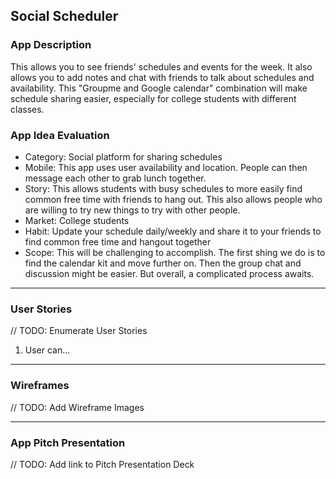 ## Social Scheduler

### App Description
This allows you to see friends' schedules and events for the week. It also allows you to add notes and chat with friends to talk about schedules and availability. This "Groupme and Google calendar" combination will make schedule sharing easier, especially for college students with different classes.

### App Idea Evaluation

- Category: Social platform for sharing schedules
- Mobile: This app uses user availability and location. People can then message each other to grab lunch together. 
- Story: This allows students with busy schedules to more easily find common free time with friends to hang out. This also allows people who are willing to try new things to try with other people.
- Market: College students
- Habit: Update your schedule daily/weekly and share it to your friends to find common free time and hangout together
- Scope: This will be challenging to accomplish. The first shing we do is to find the calendar kit and move further on. Then the group chat and discussion might be easier. But overall, a complicated process awaits.

---

### User Stories
// TODO: Enumerate User Stories
1. User can...

---

### Wireframes
// TODO: Add Wireframe Images

---

### App Pitch Presentation
// TODO: Add link to Pitch Presentation Deck
